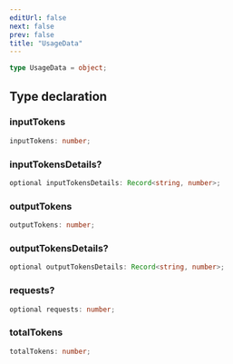 ```yaml
---
editUrl: false
next: false
prev: false
title: "UsageData"
---
```


```ts
type UsageData = object;
```

## Type declaration

### inputTokens

```ts
inputTokens: number;
```

### inputTokensDetails?

```ts
optional inputTokensDetails: Record<string, number>;
```

### outputTokens

```ts
outputTokens: number;
```

### outputTokensDetails?

```ts
optional outputTokensDetails: Record<string, number>;
```

### requests?

```ts
optional requests: number;
```

### totalTokens

```ts
totalTokens: number;
```
